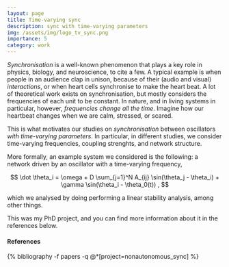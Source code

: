 ```yaml
---
layout: page
title: Time-varying sync
description: sync with time-varying parameters
img: /assets/img/logo_tv_sync.png
importance: 5
category: work
---
```


*Synchronisation* is a well-known phenomenon that plays a key role in physics, biology, and neuroscience, to cite a few. A typical example is when people in an audience clap in unison, because of their (audio and visual) *interactions*, or when heart cells synchronise to make the heart beat. A lot of theoretical work exists on synchronisation, but mostly considers the frequencies of each unit to be constant. In nature, and in living systems in particular, however, *frequencies change all the time*. Imagine how our heartbeat changes when we are calm, stressed, or scared. 

This is what motivates our studies on *synchronisation* between oscillators *with time-varying parameters*. In particular, in different studies, we consider time-varying frequencies, coupling strenghts, and network structure. 

More formally, an example system we considered is the following: a network driven by an oscillator with a time-varying frequency,

$$ \dot \theta_i = \omega + D \sum_{j=1}^N A_{ij} \sin(\theta_j - \theta_i) + \gamma \sin(\theta_i - \theta_0(t)) , $$ 

which we analysed by doing performing a linear stability analysis, among other things.

This was my PhD project, and you can find more information about it in the references below. 

#### References

<div class="publications">
{% bibliography -f papers -q @*[project=nonautonomous_sync] %}
</div>
